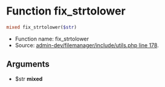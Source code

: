Function fix_strtolower
===========================





```php
mixed fix_strtolower($str)
```

* Function name: fix_strtolower
* Source: [admin-dev/filemanager/include/utils.php line 178](https://github.com/PrestaShop/PrestaShop/blob/1.6.0.8/admin-dev/filemanager/include/utils.php#L178).

Arguments
---------

* $str **mixed**

